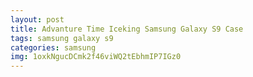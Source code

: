 ```yaml
---
layout: post
title: Advanture Time Iceking Samsung Galaxy S9 Case
tags: samsung galaxy s9
categories: samsung
img: 1oxkNgucDCmk2f46viWQ2tEbhmIP7IGz0
---
```

